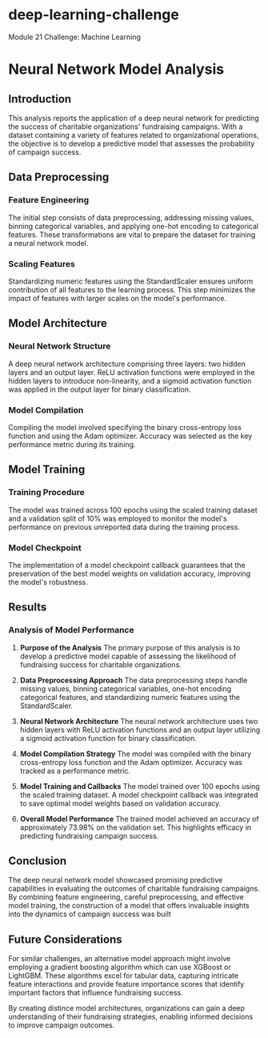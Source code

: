 # deep-learning-challenge
Module 21 Challenge: Machine Learning

# Neural Network Model Analysis

## Introduction

This analysis reports the application of a deep neural network for predicting the success of charitable organizations' fundraising campaigns. With a dataset containing a variety of features related to organizational operations, the objective is to develop a predictive model that assesses the probability of campaign success.

## Data Preprocessing

### Feature Engineering

The initial step consists of data preprocessing, addressing missing values, binning categorical variables, and applying one-hot encoding to categorical features. These transformations are vital to prepare the dataset for training a neural network model.

### Scaling Features

Standardizing numeric features using the StandardScaler ensures uniform contribution of all features to the learning process. This step minimizes the impact of features with larger scales on the model's performance.

## Model Architecture

### Neural Network Structure

A deep neural network architecture comprising three layers: two hidden layers and an output layer. ReLU activation functions were employed in the hidden layers to introduce non-linearity, and a sigmoid activation function was applied in the output layer for binary classification.

### Model Compilation

Compiling the model involved specifying the binary cross-entropy loss function and using the Adam optimizer. Accuracy was selected as the key performance metric during its training.

## Model Training

### Training Procedure

The model was trained across 100 epochs using the scaled training dataset and a validation split of 10% was employed to monitor the model's performance on previous unreported data during the training process.

### Model Checkpoint

The implementation of a model checkpoint callback guarantees that the preservation of the best model weights on validation accuracy, improving the model's robustness.

## Results

### Analysis of Model Performance

1. **Purpose of the Analysis**
   The primary purpose of this analysis is to develop a predictive model capable of assessing the likelihood of fundraising success for charitable organizations.

2. **Data Preprocessing Approach**
   The data preprocessing steps handle missing values, binning categorical variables, one-hot encoding categorical features, and standardizing numeric features using the StandardScaler.

3. **Neural Network Architecture**
   The neural network architecture uses two hidden layers with ReLU activation functions and an output layer utilizing a sigmoid activation function for binary classification.

4. **Model Compilation Strategy**
   The model was compiled with the binary cross-entropy loss function and the Adam optimizer. Accuracy was tracked as a performance metric.

5. **Model Training and Callbacks**
   The model trained over 100 epochs using the scaled training dataset. A model checkpoint callback was integrated to save optimal model weights based on validation accuracy.

6. **Overall Model Performance**
   The trained model achieved an accuracy of approximately 73.98% on the validation set. This highlights efficacy in predicting fundraising campaign success.

## Conclusion

The deep neural network model showcased promising predictive capabilities in evaluating the outcomes of charitable fundraising campaigns. By combining feature engineering, careful preprocessing, and effective model training, the construction of a model that offers invaluable insights into the dynamics of campaign success was built

## Future Considerations

For similar challenges, an alternative model approach might involve employing a gradient boosting algorithm which can use XGBoost or LightGBM. These algorithms excel for tabular data, capturing intricate feature interactions and provide feature importance scores that identify important factors that influence fundraising success.

By creating distince model architectures, organizations can gain a deep understanding of their fundraising strategies, enabling informed decisions to improve campaign outcomes.
